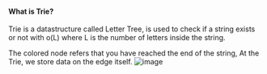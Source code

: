 #### What is Trie?
Trie is a datastructure called Letter Tree, is used to check if a string exists or not with o(L) where L is the number of letters inside the string.

The colored node refers that you have reached the end of the string,
At the Trie, we store data on the edge itself.
![image](https://github.com/abdullahazmy/DataStructure/assets/125517573/84132aab-7942-4e83-8b51-03273e560d5d)
